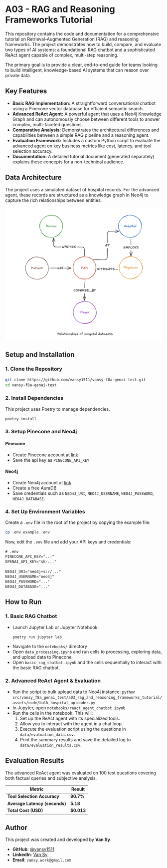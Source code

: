 # A03 - RAG and Reasoning Frameworks Tutorial

This repository contains the code and documentation for a comprehensive tutorial on Retrieval-Augmented Generation (RAG) and reasoning frameworks. The project demonstrates how to build, compare, and evaluate two types of AI systems: a foundational RAG chatbot and a sophisticated ReAct agent capable of complex, multi-step reasoning.

The primary goal is to provide a clear, end-to-end guide for teams looking to build intelligent, knowledge-based AI systems that can reason over private data.

## Key Features

-   **Basic RAG Implementation:** A straightforward conversational chatbot using a Pinecone vector database for efficient semantic search.
-   **Advanced ReAct Agent:** A powerful agent that uses a Neo4j Knowledge Graph and can autonomously choose between different tools to answer complex, multi-faceted questions.
-   **Comparative Analysis:** Demonstrates the architectural differences and capabilities between a simple RAG pipeline and a reasoning agent.
-   **Evaluation Framework:** Includes a custom Python script to evaluate the advanced agent on key business metrics like cost, latency, and tool selection accuracy.
-   **Documentation:** A detailed tutorial document (generated separately) explains these concepts for a non-technical audience.

## Data Architecture

The project uses a simulated dataset of hospital records. For the advanced agent, these records are structured as a knowledge graph in Neo4j to capture the rich relationships between entities.

<img src="src/vansy_f8a_genai_test/a03_rag_and_reasoning_frameworks_tutorial/assets/diagrams/hospital_dataset_relationships.png" alt="Logo" style="width:700px;"/>


## Setup and Installation


### 1. Clone the Repository

```bash
git clone https://github.com/vansy1511/vansy-f8a-genai-test.git
cd vansy-f8a-genai-test
```

### 2. Install Dependencies

This project uses Poetry to manage dependencies.

```bash
poetry install
```

### 3. Setup Pinecone and Neo4j

#### Pinecone
- Create Pinecone account at [link](https://app.pinecone.io/organizations/-OT0QXLFQ4Mm2p_BkE71/projects/a4da8553-33b8-44c5-8eea-e542fd0b8a55/indexes)
- Save the api key as `PINECONE_API_KEY`

#### Neo4j
- Create Neo4j account at [link](https://login.neo4j.com)
- Create a free AuraDB
- Save credentials such as `NEO4J_URI`, `NEO4J_USERNAME`, `NEO4J_PASSWORD`, `NEO4J_DATABASE`.

### 4. Set Up Environment Variables

Create a `.env` file in the root of the project by copying the example file:

```bash
cp .env.example .env
```

Now, edit the `.env` file and add your API keys and credentials:

```
# .env
PINECONE_API_KEY="..."
OPENAI_API_KEY="sk-..."

NEO4J_URI="neo4j+s://..."
NEO4J_USERNAME="neo4j"
NEO4J_PASSWORD="..."
NEO4J_DATABASE="..."
```


## How to Run

### 1. Basic RAG Chatbot

-   Launch Jupyter Lab or Jupyter Notebook:
    ```bash
    poetry run jupyter lab
    ```
-   Navigate to the `notebooks/` directory 
-   Open `data_processing.ipynb` and run cells to processing, exploring data, and upload data to Pinecone
-   Open `basic_rag_chatbot.ipynb` and the cells sequentially to interact with the basic RAG chatbot.

### 2. Advanced ReAct Agent & Evaluation

-   Run the script to bulk upload data to Neo4j instance: `python src/vansy_f8a_genai_test/a03_rag_and_reasoning_frameworks_tutorial/assets/code/bulk_hospital_uploader.py`
-   In Jupyter, open `notebooks/react_agent_chatbot.ipynb`.
-   Run the cells in the notebook. This will:
    1.  Set up the ReAct agent with its specialized tools.
    2.  Allow you to interact with the agent in a chat loop.
    3.  Execute the evaluation script using the questions in `data/evaluation_data.csv`.
    4.  Print the summary results and save the detailed log to `data/evaluation_results.csv`.

## Evaluation Results

The advanced ReAct agent was evaluated on 100 test questions covering both factual queries and subjective analysis.

| Metric                        | Result    |
| ----------------------------- | --------- |
| **Tool Selection Accuracy**   | **90.7%** |
| **Average Latency (seconds)** | **5.18**  |
| **Total Cost (USD)**          | **$0.013**  |

## Author

This project was created and developed by **Van Sy**.

-   **GitHub**: [@vansy1511](https://github.com/vansy1511)
-   **LinkedIn**: [Van Sy](https://www.linkedin.com/in/syvan/)
-   **Email**: `vansy.work@gmail.com`